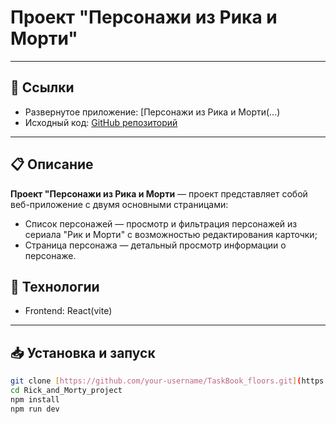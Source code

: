 # Проект "Персонажи из Рика и Морти"
---

## 🔗 Ссылки

- Развернутое приложение: [Персонажи из Рика и Морти(...)  
- Исходный код: [GitHub репозиторий]([https://github.com/IrinaPerezhegina/Rick_and_Morty_project)

---

## 📋 Описание

**Проект "Персонажи из Рика и Морти** — проект представляет собой веб-приложение с двумя основными страницами:
- Список персонажей — просмотр и фильтрация персонажей из сериала "Рик и Морти" с возможностью редактирования карточки;
- Страница персонажа — детальный просмотр информации о персонаже.

## 🚀 Технологии
- Frontend: React(vite)  

---

## 📥 Установка и запуск

```bash
git clone [https://github.com/your-username/TaskBook_floors.git](https://github.com/IrinaPerezhegina/Rick_and_Morty_project.git)
cd Rick_and_Morty_project
npm install
npm run dev

```
